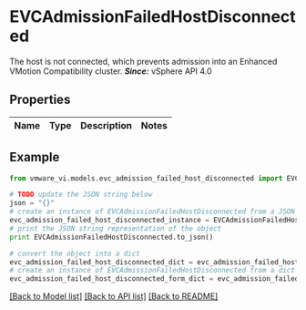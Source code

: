 # EVCAdmissionFailedHostDisconnected

The host is not connected, which prevents admission into an Enhanced VMotion Compatibility cluster.  ***Since:*** vSphere API 4.0 

## Properties
Name | Type | Description | Notes
------------ | ------------- | ------------- | -------------

## Example

```python
from vmware_vi.models.evc_admission_failed_host_disconnected import EVCAdmissionFailedHostDisconnected

# TODO update the JSON string below
json = "{}"
# create an instance of EVCAdmissionFailedHostDisconnected from a JSON string
evc_admission_failed_host_disconnected_instance = EVCAdmissionFailedHostDisconnected.from_json(json)
# print the JSON string representation of the object
print EVCAdmissionFailedHostDisconnected.to_json()

# convert the object into a dict
evc_admission_failed_host_disconnected_dict = evc_admission_failed_host_disconnected_instance.to_dict()
# create an instance of EVCAdmissionFailedHostDisconnected from a dict
evc_admission_failed_host_disconnected_form_dict = evc_admission_failed_host_disconnected.from_dict(evc_admission_failed_host_disconnected_dict)
```
[[Back to Model list]](../README.md#documentation-for-models) [[Back to API list]](../README.md#documentation-for-api-endpoints) [[Back to README]](../README.md)


